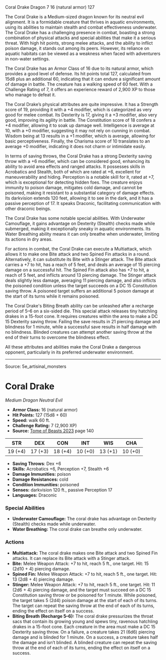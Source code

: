 <MonsterName/>Coral Drake</MonsterName>
<CreatureType/>Dragon</CreatureType>
<CR/>7</CR>
<AC/>16 (natural armor)</AC>
<HP/>127</HP>
<summary>The Coral Drake is a Medium-sized dragon known for its neutral evil alignment. It is a formidable creature that thrives in aquatic environments, using its abilities to maintain stealth and combat effectiveness underwater. The Coral Drake has a challenging presence in combat, boasting a strong combination of physical attacks and special abilities that make it a serious threat. With high hit points, strong melee attacks, and the ability to inflict poison damage, it stands out among its peers. However, its reliance on aquatic habitats can be viewed as a weakness when faced with adventurers in non-water settings. </summary>

<detail>

The Coral Drake has an Armor Class of 16 due to its natural armor, which provides a good level of defense. Its hit points total 127, calculated from 15d8 plus an additional 60, indicating that it can endure a significant amount of damage in battle. The creature has a walking speed of 60 feet. With a Challenge Rating of 7, it offers an experience reward of 2,900 XP to those who manage to defeat it.

The Coral Drake’s physical attributes are quite impressive. It has a Strength score of 19, providing it with a +4 modifier, which is categorized as very good for melee combat. Its Dexterity is 17, giving it a +3 modifier, also very good, improving its agility in battle. The Constitution score of 18 confers a +4 modifier, allowing it to soak up damage well. Intelligence is average at 10, with a +0 modifier, suggesting it may not rely on cunning in combat. Wisdom being at 13 results in a +1 modifier, which is average, allowing for basic perceptiveness. Finally, the Charisma score of 10 translates to an average +0 modifier, indicating it does not charm or intimidate easily.

In terms of saving throws, the Coral Drake has a strong Dexterity saving throw with a +6 modifier, which can be considered good, enhancing its ability to avoid area effects and ranged attacks. It possesses skills in Acrobatics and Stealth, both of which are rated at +6, excellent for maneuverability and hiding. Perception is a notable skill for it, rated at +7, which is exceptional for detecting hidden foes. The creature enjoys immunity to poison damage, mitigates cold damage, and cannot be poisoned, making it resistant to a substantial category of damage effects. Its darkvision extends 120 feet, allowing it to see in the dark, and it has a passive perception of 17. It speaks Draconic, facilitating communication with other draconic beings.

The Coral Drake has some notable special abilities. With Underwater Camouflage, it gains advantage on Dexterity (Stealth) checks made while submerged, making it exceptionally sneaky in aquatic environments. Its Water Breathing ability means it can only breathe when underwater, limiting its actions in dry areas.

For actions in combat, the Coral Drake can execute a Multiattack, which allows it to make one Bite attack and two Spined Fin attacks in a round. Alternatively, it can substitute its Bite with a Stinger attack. The Bite attack carries a +7 to hit, has a reach of 5 feet, and deals an average of 15 piercing damage on a successful hit. The Spined Fin attack also has +7 to hit, a reach of 5 feet, and inflicts around 13 piercing damage. The Stinger attack deals slightly less damage, averaging 11 piercing damage, and also inflicts the poisoned condition unless the target succeeds on a DC 15 Constitution saving throw. A poisoned target suffers an additional 5 poison damage at the start of its turns while it remains poisoned.

The Coral Drake's Biting Breath ability can be unleashed after a recharge period of 5–6 on a six-sided die. This special attack releases tiny hatchling drakes in a 15-foot cone. It requires creatures within the area to make a DC 15 Dexterity saving throw. Failing the save results in 21 piercing damage and blindness for 1 minute, while a successful save results in half damage with no blindness. Blinded creatures can attempt another saving throw at the end of their turns to overcome the blindness effect. 

All these attributes and abilities make the Coral Drake a dangerous opponent, particularly in its preferred underwater environment.</detail>



---

Source: 5e_artisinal_monsters

# Coral Drake

*Medium* *Dragon* *Neutral Evil*

- **Armor Class:** 16 (natural armor)
- **Hit Points:** 127 (15d8 + 60)
- **Speed:** walk 60 ft.
- **Challenge Rating:** 7 (2,900 XP)
- **Source:** [Tome of Beasts 2023](https://koboldpress.com/kpstore/product/tome-of-beasts-1-2023-edition/) page 140

| STR | DEX | CON | INT | WIS | CHA |
| --- | --- | --- | --- | --- | --- |
| 19 (+4) | 17 (+3) | 18 (+4) | 10 (+0) | 13 (+1) | 10 (+0) |

- **Saving Throws**: Dex +6
- **Skills:** Acrobatics +6, Perception +7, Stealth +6
- **Damage Immunities:** poison
- **Damage Resistances:** cold
- **Condition Immunities:** poisoned
- **Senses:** darkvision 120 ft., passive Perception 17
- **Languages:** Draconic

### Special Abilities

- **Underwater Camouflage:** The coral drake has advantage on Dexterity (Stealth) checks made while underwater.
- **Water Breathing:** The coral drake can breathe only underwater.

### Actions

- **Multiattack:** The coral drake makes one Bite attack and two Spined Fin attacks. It can replace its Bite attack with a Stinger attack.
- **Bite:** Melee Weapon Attack: +7 to hit, reach 5 ft., one target. Hit: 15 (2d10 + 4) piercing damage.
- **Spined Fin:** Melee Weapon Attack: +7 to hit, reach 5 ft., one target. Hit: 13 (2d8 + 4) piercing damage.
- **Stinger:** Melee Weapon Attack: +7 to hit, reach 5 ft., one target. Hit: 11 (2d6 + 4) piercing damage, and the target must succeed on a DC 15 Constitution saving throw or be poisoned for 1 minute. While poisoned, the target takes 5 (2d4) poison damage at the start of each of its turns. The target can repeat the saving throw at the end of each of its turns, ending the effect on itself on a success.
- **Biting Breath (Recharge 5–6):** The coral drake pressurizes the throat sacs that contain its growing young and spews tiny, ravenous hatchling drakes in a 15-foot cone. Each creature in the area must make a DC 15 Dexterity saving throw. On a failure, a creature takes 21 (6d6) piercing damage and is blinded for 1 minute. On a success, a creature takes half the damage and isn’t blinded. A blinded creature can repeat the saving throw at the end of each of its turns, ending the effect on itself on a success.


